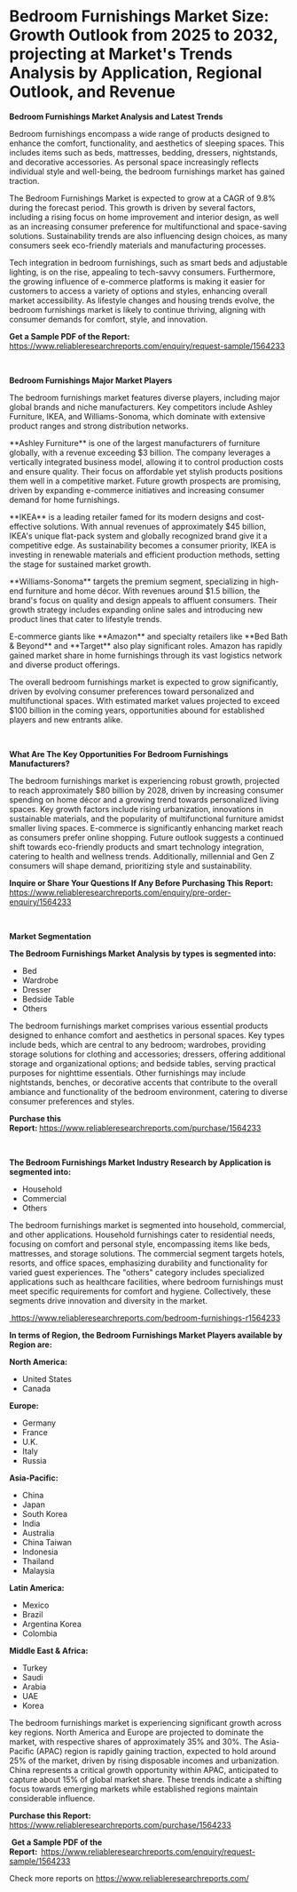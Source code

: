 <p><h1>Bedroom Furnishings Market Size: Growth Outlook from 2025 to 2032, projecting at Market's Trends Analysis by Application, Regional Outlook, and Revenue</h1></p><p><strong>Bedroom Furnishings Market Analysis and Latest Trends</strong></p>
<p><p>Bedroom furnishings encompass a wide range of products designed to enhance the comfort, functionality, and aesthetics of sleeping spaces. This includes items such as beds, mattresses, bedding, dressers, nightstands, and decorative accessories. As personal space increasingly reflects individual style and well-being, the bedroom furnishings market has gained traction.</p><p>The Bedroom Furnishings Market is expected to grow at a CAGR of 9.8% during the forecast period. This growth is driven by several factors, including a rising focus on home improvement and interior design, as well as an increasing consumer preference for multifunctional and space-saving solutions. Sustainability trends are also influencing design choices, as many consumers seek eco-friendly materials and manufacturing processes.</p><p>Tech integration in bedroom furnishings, such as smart beds and adjustable lighting, is on the rise, appealing to tech-savvy consumers. Furthermore, the growing influence of e-commerce platforms is making it easier for customers to access a variety of options and styles, enhancing overall market accessibility. As lifestyle changes and housing trends evolve, the bedroom furnishings market is likely to continue thriving, aligning with consumer demands for comfort, style, and innovation.</p></p>
<p><strong>Get a Sample PDF of the Report:&nbsp;</strong> <a href="https://www.reliableresearchreports.com/enquiry/request-sample/1564233?utm_campaign=2116&utm_medium=2&utm_source=Github&utm_content=ia&utm_term=06022025&utm_id=bedroom-furnishings">https://www.reliableresearchreports.com/enquiry/request-sample/1564233</a></p>
<p>&nbsp;</p>
<p><strong>Bedroom Furnishings Major Market Players</strong></p>
<p><p>The bedroom furnishings market features diverse players, including major global brands and niche manufacturers. Key competitors include Ashley Furniture, IKEA, and Williams-Sonoma, which dominate with extensive product ranges and strong distribution networks.</p><p>**Ashley Furniture** is one of the largest manufacturers of furniture globally, with a revenue exceeding $3 billion. The company leverages a vertically integrated business model, allowing it to control production costs and ensure quality. Their focus on affordable yet stylish products positions them well in a competitive market. Future growth prospects are promising, driven by expanding e-commerce initiatives and increasing consumer demand for home furnishings.</p><p>**IKEA** is a leading retailer famed for its modern designs and cost-effective solutions. With annual revenues of approximately $45 billion, IKEA's unique flat-pack system and globally recognized brand give it a competitive edge. As sustainability becomes a consumer priority, IKEA is investing in renewable materials and efficient production methods, setting the stage for sustained market growth.</p><p>**Williams-Sonoma** targets the premium segment, specializing in high-end furniture and home décor. With revenues around $1.5 billion, the brand's focus on quality and design appeals to affluent consumers. Their growth strategy includes expanding online sales and introducing new product lines that cater to lifestyle trends.</p><p>E-commerce giants like **Amazon** and specialty retailers like **Bed Bath & Beyond** and **Target** also play significant roles. Amazon has rapidly gained market share in home furnishings through its vast logistics network and diverse product offerings.</p><p>The overall bedroom furnishings market is expected to grow significantly, driven by evolving consumer preferences toward personalized and multifunctional spaces. With estimated market values projected to exceed $100 billion in the coming years, opportunities abound for established players and new entrants alike.</p></p>
<p>&nbsp;</p>
<p><strong>What Are The Key Opportunities For Bedroom Furnishings Manufacturers?</strong></p>
<p><p>The bedroom furnishings market is experiencing robust growth, projected to reach approximately $80 billion by 2028, driven by increasing consumer spending on home décor and a growing trend towards personalized living spaces. Key growth factors include rising urbanization, innovations in sustainable materials, and the popularity of multifunctional furniture amidst smaller living spaces. E-commerce is significantly enhancing market reach as consumers prefer online shopping. Future outlook suggests a continued shift towards eco-friendly products and smart technology integration, catering to health and wellness trends. Additionally, millennial and Gen Z consumers will shape demand, prioritizing style and sustainability.</p></p>
<p><strong>Inquire or Share Your Questions If Any Before Purchasing This Report:</strong> <a href="https://www.reliableresearchreports.com/enquiry/pre-order-enquiry/1564233?utm_campaign=2116&utm_medium=2&utm_source=Github&utm_content=ia&utm_term=06022025&utm_id=bedroom-furnishings">https://www.reliableresearchreports.com/enquiry/pre-order-enquiry/1564233</a></p>
<p>&nbsp;</p>
<p><strong>Market Segmentation</strong></p>
<p><strong>The Bedroom Furnishings Market Analysis by types is segmented into:</strong></p>
<p><ul><li>Bed</li><li>Wardrobe</li><li>Dresser</li><li>Bedside Table</li><li>Others</li></ul></p>
<p><p>The bedroom furnishings market comprises various essential products designed to enhance comfort and aesthetics in personal spaces. Key types include beds, which are central to any bedroom; wardrobes, providing storage solutions for clothing and accessories; dressers, offering additional storage and organizational options; and bedside tables, serving practical purposes for nighttime essentials. Other furnishings may include nightstands, benches, or decorative accents that contribute to the overall ambiance and functionality of the bedroom environment, catering to diverse consumer preferences and styles.</p></p>
<p><strong>Purchase this Report:&nbsp;</strong><a href="https://www.reliableresearchreports.com/purchase/1564233?utm_campaign=2116&utm_medium=2&utm_source=Github&utm_content=ia&utm_term=06022025&utm_id=bedroom-furnishings">https://www.reliableresearchreports.com/purchase/1564233</a></p>
<p>&nbsp;</p>
<p><strong>The Bedroom Furnishings Market Industry Research by Application is segmented into:</strong></p>
<p><ul><li>Household</li><li>Commercial</li><li>Others</li></ul></p>
<p><p>The bedroom furnishings market is segmented into household, commercial, and other applications. Household furnishings cater to residential needs, focusing on comfort and personal style, encompassing items like beds, mattresses, and storage solutions. The commercial segment targets hotels, resorts, and office spaces, emphasizing durability and functionality for varied guest experiences. The "others" category includes specialized applications such as healthcare facilities, where bedroom furnishings must meet specific requirements for comfort and hygiene. Collectively, these segments drive innovation and diversity in the market.</p></p>
<p><a href="https://www.reliableresearchreports.com/bedroom-furnishings-r1564233?utm_campaign=2116&utm_medium=2&utm_source=Github&utm_content=ia&utm_term=06022025&utm_id=bedroom-furnishings">&nbsp;https://www.reliableresearchreports.com/bedroom-furnishings-r1564233</a></p>
<p><strong>In terms of Region, the Bedroom Furnishings Market Players available by Region are:</strong></p>
<p>
    <p> <strong> North America: </strong>
        <ul>
            <li>United States</li>
            <li>Canada</li>
        </ul>
        </p> 
    <p> <strong> Europe: </strong>
        <ul>
            <li>Germany</li>
            <li>France</li>
            <li>U.K.</li>
            <li>Italy</li>
            <li>Russia</li>
        </ul>
        </p> 
    <p> <strong> Asia-Pacific: </strong>
        <ul>
            <li>China</li>
            <li>Japan</li>
            <li>South Korea</li>
            <li>India</li>
            <li>Australia</li>
            <li>China Taiwan</li>
            <li>Indonesia</li>
            <li>Thailand</li>
            <li>Malaysia</li>
        </ul>
        </p> 
    <p> <strong> Latin America: </strong>
        <ul>
            <li>Mexico</li>
            <li>Brazil</li>
            <li>Argentina Korea</li>
            <li>Colombia</li>
        </ul>
        </p> 
    <p> <strong> Middle East & Africa: </strong>
        <ul>
            <li>Turkey</li>
            <li>Saudi</li>
            <li>Arabia</li>
            <li>UAE</li>
            <li>Korea</li>
        </ul>
    </p>
    </p>
<p><p>The bedroom furnishings market is experiencing significant growth across key regions. North America and Europe are projected to dominate the market, with respective shares of approximately 35% and 30%. The Asia-Pacific (APAC) region is rapidly gaining traction, expected to hold around 25% of the market, driven by rising disposable incomes and urbanization. China represents a critical growth opportunity within APAC, anticipated to capture about 15% of global market share. These trends indicate a shifting focus towards emerging markets while established regions maintain considerable influence.</p></p>
<p><strong>Purchase this Report: </strong><a href="https://www.reliableresearchreports.com/purchase/1564233?utm_campaign=2116&utm_medium=2&utm_source=Github&utm_content=ia&utm_term=06022025&utm_id=bedroom-furnishings">https://www.reliableresearchreports.com/purchase/1564233</a></p>
<p>&nbsp;<strong>Get a Sample PDF of the Report:&nbsp;&nbsp;</strong><a href="https://www.reliableresearchreports.com/enquiry/request-sample/1564233?utm_campaign=2116&utm_medium=2&utm_source=Github&utm_content=ia&utm_term=06022025&utm_id=bedroom-furnishings">https://www.reliableresearchreports.com/enquiry/request-sample/1564233</a></p>
<p><strong></strong></p>
<p>Check more reports on <a href="https://www.reliableresearchreports.com/?utm_campaign=2116&utm_medium=2&utm_source=Github&utm_content=ia&utm_term=06022025&utm_id=bedroom-furnishings">https://www.reliableresearchreports.com/</a></p>